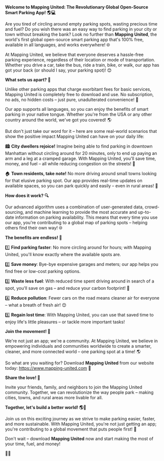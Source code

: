 **Welcome to Mapping United: The Revolutionary Global Open-Source Smart Parking App! 🌎💻**

Are you tired of circling around empty parking spots, wasting precious time and fuel? Do you wish there was an easy way to find parking in your city or town without breaking the bank? Look no further than **Mapping United**, the world's first global open-source smart parking app that's 100% free, available in all languages, and works everywhere! 🌐

At Mapping United, we believe that everyone deserves a hassle-free parking experience, regardless of their location or mode of transportation. Whether you drive a car, take the bus, ride a train, bike, or walk, our app has got your back (or should I say, your parking spot)! 😊

**What sets us apart? 🤔**

Unlike other parking apps that charge exorbitant fees for basic services, Mapping United is completely free to download and use. No subscription, no ads, no hidden costs – just pure, unadulterated convenience! 💸

Our app supports all languages, so you can enjoy the benefits of smart parking in your native tongue. Whether you're from the USA or any other country around the world, we've got you covered! 🌎

But don't just take our word for it – here are some real-world scenarios that show the positive impact Mapping United can have on your daily life:

🏙️ **City dwellers rejoice!** Imagine being able to find parking in downtown Manhattan without circling around for 20 minutes, only to end up paying an arm and a leg at a cramped garage. With Mapping United, you'll save time, money, and fuel – all while reducing congestion on the streets! 🚗

🏠 **Town residents, take note!** No more driving around small towns looking for that elusive parking spot. Our app provides real-time updates on available spaces, so you can park quickly and easily – even in rural areas! 🌾

**How does it work? 🔍**

Our advanced algorithm uses a combination of user-generated data, crowd-sourcing, and machine learning to provide the most accurate and up-to-date information on parking availability. This means that every time you use our app, you're contributing to a global map of parking spots – helping others find their own way! 🌐

**The benefits are endless! 🤯**

1️⃣ **Find parking faster**: No more circling around for hours; with Mapping United, you'll know exactly where the available spots are.

2️⃣ **Save money**: Bye-bye expensive garages and meters; our app helps you find free or low-cost parking options.

3️⃣ **Waste less fuel**: With reduced time spent driving around in search of a spot, you'll save on gas – and reduce your carbon footprint! 🌱

4️⃣ **Reduce pollution**: Fewer cars on the road means cleaner air for everyone – what a breath of fresh air! 😊

5️⃣ **Regain lost time**: With Mapping United, you can use that saved time to enjoy life's little pleasures – or tackle more important tasks!

**Join the movement! 💪**

We're not just an app; we're a community. At Mapping United, we believe in empowering individuals and communities worldwide to create a smarter, cleaner, and more connected world – one parking spot at a time! 🌎

So what are you waiting for? Download **Mapping United** from our website today: https://www.mapping-united.com 📲

**Share the love! 🤗**

Invite your friends, family, and neighbors to join the Mapping United community. Together, we can revolutionize the way people park – making cities, towns, and rural areas more livable for all.

**Together, let's build a better world! 🌎💚**

Join us on this exciting journey as we strive to make parking easier, faster, and more sustainable. With Mapping United, you're not just getting an app; you're contributing to a global movement that puts people first! 💪

Don't wait – download **Mapping United** now and start making the most of your time, fuel, and money!

🎉💥